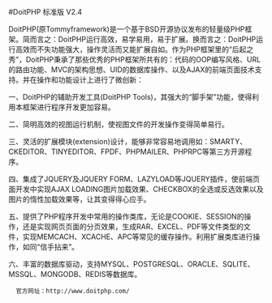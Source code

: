 #DoitPHP 标准版 V2.4

DoitPHP(原Tommyframework)是一个基于BSD开源协议发布的轻量级PHP框架。简而言之：DoitPHP运行高效，易学易用，易于扩展。换而言之：DoitPHP运行高效而不失功能强大，操作灵活而又能扩展自如。作为PHP框架里的“后起之秀”，DoitPHP秉承了那些优秀的PHP框架所共有的：代码的OOP编写风格、URL的路由功能、MVC的架构思想、UID的数据库操作、以及AJAX的前端页面技术支持。并在操作和功能设计上进行了微创新：

一、DoitPHP的辅助开发工具(DoitPHP Tools)，其强大的“脚手架”功能，使得利用本框架进行程序开发更加容易。

二、简明高效的视图运行机制，使视图文件的开发操作变得简单易行。

三、灵活的扩展模块(extension)设计，能够非常容易地调用如：SMARTY、CKEDITOR、TINYEDITOR、FPDF、PHPMAILER、PHPRPC等第三方开源程序。

四、集成了JQUERY及JQUERY FORM、LAZYLOAD等JQUERY插件，使前端页面开发中实现AJAX LOADING图片加载效果、CHECKBOX的全选或反选效果以及图片的惰性加载效果等，让其变得得心应手。

五、提供了PHP程序开发中常用的操作类库，无论是COOKIE、SESSION的操作，还是实现网页页面的分页效果，生成RAR、EXCEL、PDF等文件类型的文件，实现MEMCACH、XCACHE、APC等常见的缓存操作。利用扩展类库进行操作，如同“信手拈来”。

六、丰富的数据库驱动，支持MYSQL、POSTGRESQL、ORACLE、SQLITE、MSSQL、MONGODB、REDIS等数据库。

      官方网址：http://www.doitphp.com/
